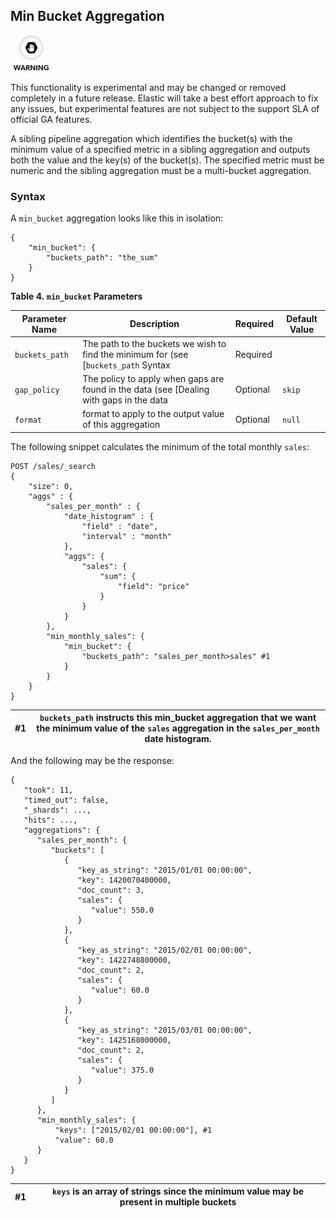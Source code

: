 ## Min Bucket Aggregation

![Warning](images/icons/warning.png)

This functionality is experimental and may be changed or removed completely in a future release. Elastic will take a best effort approach to fix any issues, but experimental features are not subject to the support SLA of official GA features.

A sibling pipeline aggregation which identifies the bucket(s) with the minimum value of a specified metric in a sibling aggregation and outputs both the value and the key(s) of the bucket(s). The specified metric must be numeric and the sibling aggregation must be a multi-bucket aggregation.

### Syntax

A `min_bucket` aggregation looks like this in isolation:
    
    
    {
        "min_bucket": {
            "buckets_path": "the_sum"
        }
    }

 **Table 4. `min_bucket` Parameters**
 
Parameter Name| Description| Required| Default Value    
---|---|---|---    
`buckets_path`| The path to the buckets we wish to find the minimum for (see [`buckets_path` Syntax| Required|     
`gap_policy`| The policy to apply when gaps are found in the data (see [Dealing with gaps in the data| Optional| `skip`    
`format`| format to apply to the output value of this aggregation| Optional| `null`  
  
  


The following snippet calculates the minimum of the total monthly `sales`:
    
    
    POST /sales/_search
    {
        "size": 0,
        "aggs" : {
            "sales_per_month" : {
                "date_histogram" : {
                    "field" : "date",
                    "interval" : "month"
                },
                "aggs": {
                    "sales": {
                        "sum": {
                            "field": "price"
                        }
                    }
                }
            },
            "min_monthly_sales": {
                "min_bucket": {
                    "buckets_path": "sales_per_month>sales" #1
                }
            }
        }
    }

#1| `buckets_path` instructs this min_bucket aggregation that we want the minimum value of the `sales` aggregation in the `sales_per_month` date histogram.     
---|---  
  
And the following may be the response:
    
    
    {
       "took": 11,
       "timed_out": false,
       "_shards": ...,
       "hits": ...,
       "aggregations": {
          "sales_per_month": {
             "buckets": [
                {
                   "key_as_string": "2015/01/01 00:00:00",
                   "key": 1420070400000,
                   "doc_count": 3,
                   "sales": {
                      "value": 550.0
                   }
                },
                {
                   "key_as_string": "2015/02/01 00:00:00",
                   "key": 1422748800000,
                   "doc_count": 2,
                   "sales": {
                      "value": 60.0
                   }
                },
                {
                   "key_as_string": "2015/03/01 00:00:00",
                   "key": 1425168000000,
                   "doc_count": 2,
                   "sales": {
                      "value": 375.0
                   }
                }
             ]
          },
          "min_monthly_sales": {
              "keys": ["2015/02/01 00:00:00"], #1
              "value": 60.0
          }
       }
    }

#1| `keys` is an array of strings since the minimum value may be present in multiple buckets     
---|---

